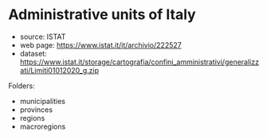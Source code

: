 # Administrative units of Italy
* source: ISTAT
* web page: https://www.istat.it/it/archivio/222527
* dataset: https://www.istat.it/storage/cartografia/confini_amministrativi/generalizzati/Limiti01012020_g.zip

Folders:
* municipalities
* provinces
* regions
* macroregions
